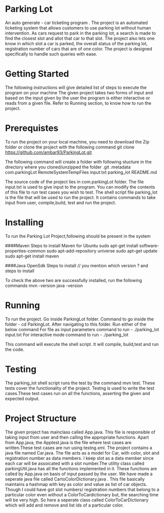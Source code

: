 # Parking Lot
 An auto generate -  car ticketing program
. The project is an automated ticketing system that allows customers to use parking lot without human intervention.
 As cars request to park in the parking lot, a search is made to find the closest slot and allot that car to that slot. 
The project also lets one know in which slot a car is parked, the overall status of the parking lot, registration number of cars that are of one color.
 The project is designed specifically to handle such queries with ease.
# Getting Started
The following instructions will give detailed list of steps to execute the program on your machine
The given project takes two forms of input and based on the input given by the user the program is either interactive or reads from a given file. Refer to Running section, to know how to run the project.
# Prerequistes
To run the project on your local machine, you need to download the Zip folder or clone the project with the following command
git clone https://github.com/ambar93/ParkingLot.git

The following command will create a folder with following stucture in the directory where 
you cloned/unzipped the folder
.git
.metadata
com.parkingLot
RemoteSystemTempFiles
input.txt
parking_lot
README.md

The source code of the project lies in com.parkingLot folder. The file input.txt is used to give input to the program. You can modify the contents of this file to run test cases you wish to test. The shell script file parking_lot is the file that will
be used to run the project. It contains commands to take input from user, compile,build, test and run the project.

# Installing 
To run the Parking Lot Project,following should be present in the system

####Maven
Steps to install Maven for Ubuntu 
sudo apt-get install software-properties-common
sudo apt-add-repository universe
sudo apt-get update
sudo apt-get install maven

####Java OpenSdk
Steps to install 
// you mention which version ? and steps to install

To check the above two are successfully installed, run the following commands
mvn -version
java -version

# Running
To run the project. Go inside ParkingLot folder. Command to go inside the folder - cd ParkingLot.
After navigating to this folder. Run either of the below command
For file as input parameters
command to run - ./parking_lot input.txt
For interactive mode
command to run - ./parking_lot

This command will execute the shell script. It will compile, build,test and run the code.

# Testing 
The parking_lot shell script runs the test by the command mvn test. These tests cover the functionality of the project.
Testng is used to write the test cases.These test cases run on all the functions, asserting the given and expected 
output.

# Project Structure
The given project has mainclass called App.java. This file is responsible of taking input from user and then calling the appropriate functions. Apart from App.java, the Apptest.java is the file where test cases are written.These test cases are run using testng.xml. The project contains a java file named Car.java. The file acts as a model for Car, with color, slot and registration number as data members. I keep slot as a data member since each car will be assoicated with a slot number.The utility class called parkingUtil.java has all the functions implemented in it. These functions are called by App.java on basis of input passed by the user.
We have made a seperate java file called CartoColorDictionary.java . This file basically maintains a hashmap with key as color and value as list of car objects. Though I could have got slot numbers/ registration numbers that belong to a particular color even without a ColorToCardictionary but, the searching time will be very high. So here a seperate class called ColorToCarDictionary which will
add and remove and list ids of a particular color.
